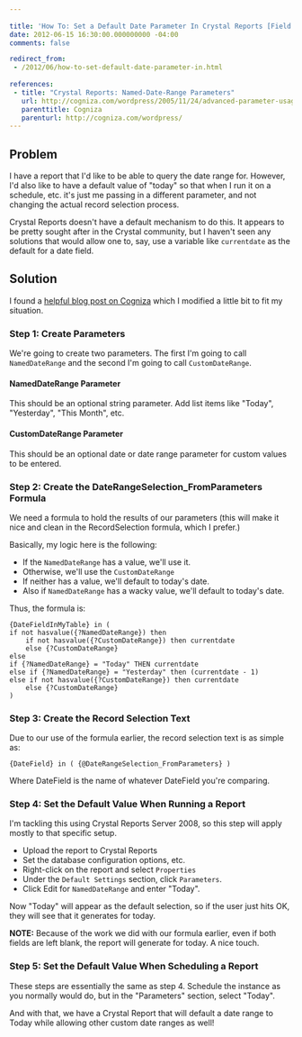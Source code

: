 ```yaml
---
 
title: 'How To: Set a Default Date Parameter In Crystal Reports [Field Notes]'
date: 2012-06-15 16:30:00.000000000 -04:00
comments: false

redirect_from:
 - /2012/06/how-to-set-default-date-parameter-in.html
 
references: 
 - title: "Crystal Reports: Named-Date-Range Parameters"
   url: http://cogniza.com/wordpress/2005/11/24/advanced-parameter-usage-in-crystal-reports/
   parenttitle: Cogniza
   parenturl: http://cogniza.com/wordpress/
---
```


## Problem

I have a report that I'd like to be able to query the date range for. However, I'd also like to have a default value of "today" so that when I run it on a schedule, etc. it's just me passing in a different parameter, and not changing the actual record selection process.

Crystal Reports doesn't have a default mechanism to do this. It appears to be pretty sought after in the Crystal community, but I haven't seen any solutions that would allow one to, say, use a variable like `currentdate` as the default for a date field.

## Solution

I found a [helpful blog post on Cogniza][Cogniza Post] which I modified a little bit to fit my situation.

### Step 1: Create Parameters

We're going to create two parameters. The first I'm going to call `NamedDateRange` and the second I'm going to call `CustomDateRange`.

#### NamedDateRange Parameter

This should be an optional string parameter. Add list items like "Today", "Yesterday", "This Month", etc.

#### CustomDateRange Parameter

This should be an optional date or date range parameter for custom values to be entered.

### Step 2: Create the DateRangeSelection_FromParameters Formula

We need a formula to hold the results of our parameters (this will make it nice and clean in the RecordSelection formula, which I prefer.)

Basically, my logic here is the following:

* If the `NamedDateRange` has a value, we'll use it.
* Otherwise, we'll use the `CustomDateRange`
* If neither has a value, we'll default to today's date.
* Also if `NamedDateRange` has a wacky value, we'll default to today's date.

Thus, the formula is:

```crystal
{DateFieldInMyTable} in (
if not hasvalue({?NamedDateRange}) then
    if not hasvalue({?CustomDateRange}) then currentdate
    else {?CustomDateRange}
else
if {?NamedDateRange} = "Today" THEN currentdate
else if {?NamedDateRange} = "Yesterday" then (currentdate - 1)
else if not hasvalue({?CustomDateRange}) then currentdate
    else {?CustomDateRange}
)
```

### Step 3: Create the Record Selection Text

Due to our use of the formula earlier, the record selection text is as simple as:

```crystal
{DateField} in ( {@DateRangeSelection_FromParameters} )
```

Where DateField is the name of whatever DateField you're comparing.

### Step 4: Set the Default Value When Running a Report

I'm tackling this using Crystal Reports Server 2008, so this step will apply mostly to that specific setup.

* Upload the report to Crystal Reports
* Set the database configuration options, etc.
* Right-click on the report and select `Properties`
* Under the `Default Settings` section, click `Parameters`.
* Click Edit for `NamedDateRange` and enter "Today".

Now "Today" will appear as the default selection, so if the user just hits OK, they will see that it generates for today.

**NOTE:** Because of the work we did with our formula earlier, even if both fields are left blank, the report will generate for today. A nice touch.

### Step 5: Set the Default Value When Scheduling a Report

These steps are essentially the same as step 4. Schedule the instance as you normally would do, but in the "Parameters" section, select "Today".

And with that, we have a Crystal Report that will default a date range to Today while allowing other custom date ranges as well!

[Cogniza Post]: http://cogniza.com/wordpress/2005/11/24/advanced-parameter-usage-in-crystal-reports/

